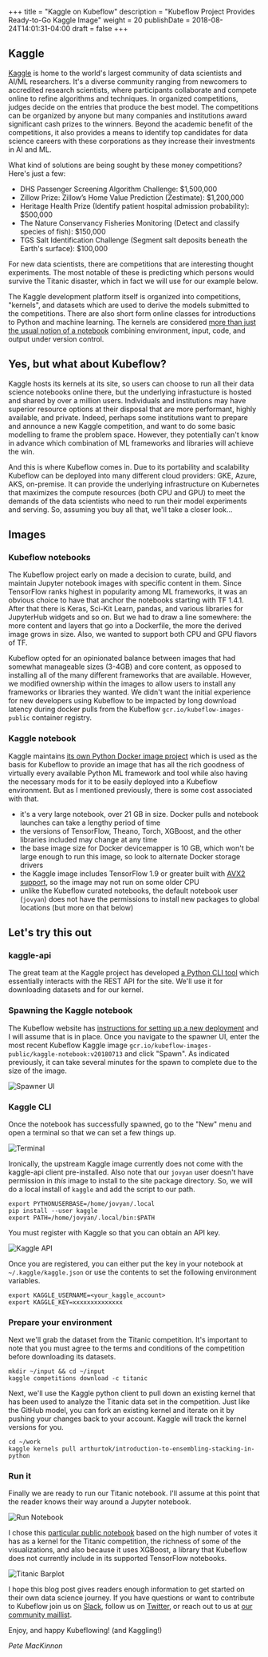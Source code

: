 +++
title = "Kaggle on Kubeflow"
description = "Kubeflow Project Provides Ready-to-Go Kaggle Image"
weight = 20
publishDate = 2018-08-24T14:01:31-04:00
draft = false
+++

## Kaggle
[Kaggle](http://kaggle.com/) is home to the world's largest community of data scientists and AI/ML researchers. It's a diverse community ranging from newcomers to accredited research scientists, where participants collaborate and compete online to refine algorithms and techniques. In organized competitions, judges decide on the entries that produce the best model. The competitions can be organized by anyone but many companies and institutions award significant cash prizes to the winners. Beyond the academic benefit of the competitions, it also provides a means to identify top candidates for data science careers with these corporations as they increase their investments in AI and ML.

What kind of solutions are being sought by these money competitions? Here's just a few:

- DHS Passenger Screening Algorithm Challenge: $1,500,000
- Zillow Prize: Zillow’s Home Value Prediction (Zestimate): $1,200,000
- Heritage Health Prize (Identify patient hospital admission probability): $500,000
- The Nature Conservancy Fisheries Monitoring (Detect and classify species of fish): $150,000
- TGS Salt Identification Challenge (Segment salt deposits beneath the Earth's surface): $100,000

For new data scientists, there are competitions that are interesting thought experiments. The most notable of these is predicting which persons would survive the Titanic disaster, which in fact we will use for our example below.  

The Kaggle development platform itself is organized into competitions, "kernels", and datasets which are used to derive the models submitted to the competitions. There are also short form online classes for introductions to Python and machine learning. The kernels are considered [more than just the usual notion of a notebook](http://blog.kaggle.com/2016/07/08/kaggle-kernel-a-new-name-for-scripts/) combining environment, input, code, and output under version control.

## Yes, but what about Kubeflow?
Kaggle hosts its kernels at its site, so users can choose to run all their data science notebooks online there, but the underlying infrastucture is hosted and shared by over a million users. Individuals and institutions may have superior resource options at their disposal that are more performant, highly available, and private. Indeed, perhaps some institutions want to prepare and announce a new Kaggle competition, and want to do some basic modelling to frame the problem space. However, they potentially can't know in advance which combination of ML frameworks and libraries will achieve the win.

And this is where Kubeflow comes in. Due to its portability and scalability Kubeflow can be deployed into many different cloud providers: GKE, Azure, AKS, on-premise. It can provide the underlying infrastructure on Kubernetes that maximizes the compute resources (both CPU and GPU) to meet the demands of the data scientists who need to run their model experiments and serving. So, assuming you buy all that, we'll take a closer look...

## Images
### Kubeflow notebooks
The Kubeflow project early on made a decision to curate, build, and maintain Jupyter notebook images with specific content in them. Since TensorFlow ranks highest in popularity among ML frameworks, it was an obvious choice to have that anchor the notebooks starting with TF 1.4.1. After that there is Keras, Sci-Kit Learn, pandas, and various libraries for JupyterHub widgets and so on. But we had to draw a line somewhere: the more content and layers that go into a Dockerfile, the more the derived image grows in size. Also, we wanted to support both CPU and GPU flavors of TF.

Kubeflow opted for an opinionated balance between images that had somewhat manageable sizes (3-4GB) and core content, as opposed to installing all of the many different frameworks that are available. However, we modified ownership within the images to allow users to install any frameworks or libraries they wanted. We didn't want the initial experience for new developers using Kubeflow to be impacted by long download latency during docker pulls from the Kubeflow `gcr.io/kubeflow-images-public` container registry.

### Kaggle notebook
Kaggle maintains [its own Python Docker image project](https://github.com/Kaggle/docker-python) which is used as the basis for Kubeflow to provide an image that has all the rich goodness of virtually every available Python ML framework and tool while also having the necessary mods for it to be easily deployed into a Kubeflow environment. But as I mentioned previously, there is some cost associated with that.

- it's a very large notebook, over 21 GB in size. Docker pulls and notebook launches can take a lengthy period of time
- the versions of TensorFlow, Theano, Torch, XGBoost, and the other libraries included may change at any time
- the base image size for Docker devicemapper is 10 GB, which won't be large enough to run this image, so look to alternate Docker storage drivers
- the Kaggle image includes TensorFlow 1.9 or greater built with [AVX2 support](https://en.wikipedia.org/wiki/Advanced_Vector_Extensions#Advanced_Vector_Extensions_2), so the image may not run on some older CPU
- unlike the Kubeflow curated notebooks, the default notebook user (`jovyan`) does not have the permissions to install new packages to global locations (but more on that below)

## Let's try this out

### kaggle-api
The great team at the Kaggle project has developed [a Python CLI tool](https://github.com/Kaggle/kaggle-api) which essentially interacts with the REST API for the site. We'll use it for downloading datasets and for our kernel.

### Spawning the Kaggle notebook
The Kubeflow website has [instructions for setting up a new deployment](https://www.kubeflow.org/docs/started/getting-started/) and I will assume that is in place. Once you navigate to the spawner UI, enter the most recent Kubeflow Kaggle image `gcr.io/kubeflow-images-public/kaggle-notebook:v20180713` and click "Spawn". As indicated previously, it can take several minutes for the spawn to complete due to the size of the image.

![Spawner UI](../spawner-ui-kaggle-nb.svg)

### Kaggle CLI

Once the notebook has successfully spawned, go to the "New" menu and open a terminal so that we can set a few things up. 

![Terminal](../terminal-menu.svg)

Ironically, the upstream Kaggle image currently does not come with the kaggle-api client pre-installed. Also note that our `jovyan` user doesn't have permission in _this_ image to install to the site package directory. So, we will do a local install of `kaggle` and add the script to our path.

```
export PYTHONUSERBASE=/home/jovyan/.local
pip install --user kaggle
export PATH=/home/jovyan/.local/bin:$PATH
```

You must register with Kaggle so that you can obtain an API key. 

![Kaggle API](../kaggle-api.svg)

Once you are registered, you can either put the key in your notebook at `~/.kaggle/kaggle.json` or use the contents to set the following environment variables.


```
export KAGGLE_USERNAME=<your_kaggle_account>
export KAGGLE_KEY=xxxxxxxxxxxxxx
```

### Prepare your environment

Next we'll grab the dataset from the Titanic competition. It's important to note that you must agree to the terms and conditions of the competition before downloading its datasets.

```
mkdir ~/input && cd ~/input
kaggle competitions download -c titanic
```

Next, we'll use the Kaggle python client to pull down an existing kernel that has been used to analyze the Titanic data set in the competition. Just like the GitHub model, you can fork an existing kernel and iterate on it by pushing your changes back to your account. Kaggle will track the kernel versions for you.

```
cd ~/work
kaggle kernels pull arthurtok/introduction-to-ensembling-stacking-in-python
```

### Run it

Finally we are ready to run our Titanic notebook. I'll assume at this point that the reader knows their way around a Jupyter notebook. 

![Run Notebook](../nb-run.svg)

I chose this [particular public notebook](https://www.kaggle.com/arthurtok/introduction-to-ensembling-stacking-in-python) based on the high number of votes it has as a kernel for the Titanic competition, the richness of some of the visualizations, and also because it uses XGBoost, a library that Kubeflow does not currently include in its supported TensorFlow notebooks.

![Titanic Barplot](../titanic-barplot.svg)


I hope this blog post gives readers enough information to get started on their own data science journey. If you have questions or want to contribute to Kubeflow join us on [Slack](https://join.slack.com/t/kubeflow/shared_invite/enQtMjgyMzMxNDgyMTQ5LWUwMTIxNmZlZTk2NGU0MmFiNDE4YWJiMzFiOGNkZGZjZmRlNTExNmUwMmQ2NzMwYzk5YzQxOWQyODBlZGY2OTg), follow us on [Twitter](http://twitter.com/kubeflow), or reach out to us at [our community maillist](https://groups.google.com/forum/#!forum/kubeflow-discuss).


Enjoy, and happy Kubeflowing! (and Kaggling!)

*Pete MacKinnon*
